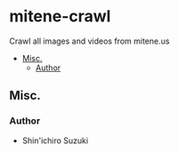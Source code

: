 # mitene-crawl

Crawl all images and videos from mitene.us

- [Misc.](#misc)
  - [Author](#author)

## Misc.

### Author

- Shin'ichiro Suzuki
